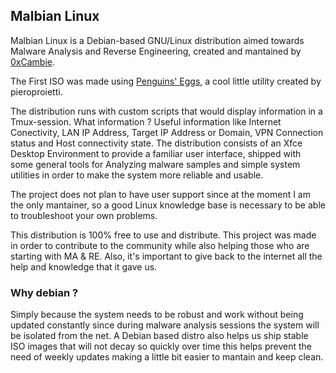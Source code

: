 ## Malbian Linux

Malbian Linux is a Debian-based GNU/Linux distribution aimed towards Malware Analysis and Reverse Engineering, created and mantained by [0xCambie](https://github.com/0xCambie).

The First ISO was made using [Penguins' Eggs](https://github.com/pieroproietti/penguins-eggs), a cool little utility created by pieroproietti.

The distribution runs with custom scripts that would display information in a Tmux-session. What information ? Useful information like Internet Conectivity, LAN IP Address, Target IP Address or Domain, VPN Connection status and Host connectivity state. The distribution consists of an Xfce Desktop Environment to provide a familiar user interface, shipped with some general tools for Analyzing malware samples and simple system utilities in order to make the system more reliable and usable. 

The project does not plan to have user support since at the moment I am the only mantainer, so a good Linux knowledge base is necessary to be able to troubleshoot your own problems.

This distribution is 100% free to use and distribute. This project was made in order to contribute to the community while also helping those who are starting with MA & RE. Also, it's important to give back to the internet all the help and knowledge that it gave us. 

### Why debian ?

Simply because the system needs to be robust and work without being updated constantly since during malware analysis sessions the system will be isolated from the net. A Debian based distro also helps us ship stable ISO images that will not decay so quickly over time this helps prevent the need of weekly updates making a little bit easier to mantain and keep clean.

